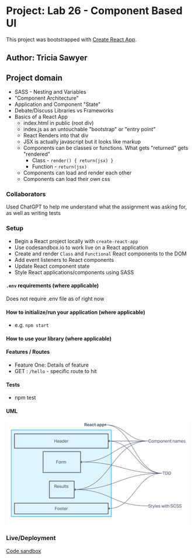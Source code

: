 # Project: Lab 26 - Component Based UI

This project was bootstrapped with [Create React App](https://github.com/facebook/create-react-app).

## Author: Tricia Sawyer

## Project domain

- SASS - Nesting and Variables
- "Component Architecture"
- Application and Component "State"
- Debate/Discuss Libraries vs Frameworks
- Basics of a React App
  - index.html in public (root div)
  - index.js as an untouchable "bootstrap" or "entry point"
  - React Renders into that div
  - JSX is actually javascript but it looks like markup
  - Components can be classes or functions. What gets "returned" gets "rendered"
    - Class - `render() { return(jsx) }`
    - Function - `return(jsx)`
  - Components can load and render each other
  - Components can load their own css

### Collaborators

Used ChatGPT to help me understand what the assignment was asking for, as well as writing tests

### Setup

- Begin a React project locally with `create-react-app`
- Use codesandbox.io to work live on a React application
- Create and render `Class` and `Functional` React components to the DOM
- Add event listeners to React components
- Update React component state
- Style React applications/components using SASS

#### `.env` requirements (where applicable)

Does not require .env file as of right now

#### How to initialize/run your application (where applicable)

- e.g. `npm start`

#### How to use your library (where applicable)

#### Features / Routes

- Feature One: Details of feature
- GET : `/hello` - specific route to hit

#### Tests

- npm test

#### UML

![lab 26](./lab26-UML.png)

### Live/Deployment

[Code sandbox](https://smhqkn-3000.csb.app)
